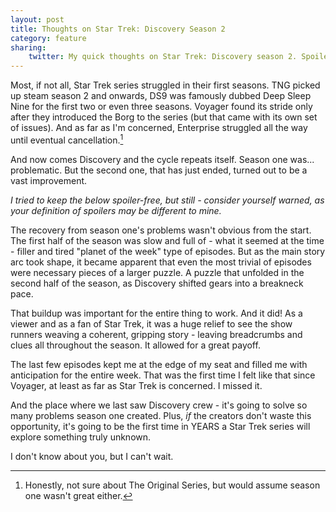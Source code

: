 ```yaml
---
layout: post
title: Thoughts on Star Trek: Discovery Season 2
category: feature
sharing:
    twitter: My quick thoughts on Star Trek: Discovery season 2. Spoiler-free. 
---
```


Most, if not all, Star Trek series struggled in their first seasons. TNG picked up steam season 2 and onwards, DS9 was famously dubbed Deep Sleep Nine for the first two or even three seasons. Voyager found its stride only after they introduced the Borg to the series (but that came with its own set of issues). And as far as I'm concerned, Enterprise struggled all the way until eventual cancellation.[^1]

And now comes Discovery and the cycle repeats itself. Season one was... problematic. But the second one, that has just ended, turned out to be a vast improvement.

_I tried to keep the below spoiler-free, but still - consider yourself warned, as your definition of spoilers may be different to mine._

The recovery from season one's problems wasn't obvious from the start. The first half of the season was slow and full of - what it seemed at the time - filler and tired "planet of the week" type of episodes. But as the main story arc took shape, it became apparent that even the most trivial of episodes were necessary pieces of a larger puzzle. A puzzle that unfolded in the second half of the season, as Discovery shifted gears into a breakneck pace.

That buildup was important for the entire thing to work. And it did! As a viewer and as a fan of Star Trek, it was a huge relief to see the show runners weaving a coherent, gripping story - leaving breadcrumbs and clues all throughout the season. It allowed for a great payoff.

The last few episodes kept me at the edge of my seat and filled me with anticipation for the entire week. That was the first time I felt like that since Voyager, at least as far as Star Trek is concerned. I missed it.

And the place where we last saw Discovery crew - it's going to solve so many problems season one created. Plus, _if_ the creators don't waste this opportunity, it's going to be the first time in YEARS a Star Trek series will explore something truly unknown.

I don't know about you, but I can't wait.

[^1]: Honestly, not sure about The Original Series, but would assume season one wasn't great either.
